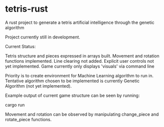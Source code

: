 # tetris-rust
A rust project to generate a tetris artificial intelligence through the genetic algorithm

Project currently still in development.

Current Status:

Tetris structure and pieces expressed in arrays built.
Movement and rotation functions implemented.
Line clearing not added.
Explicit user controls not yet implemented.
Game currently only displays 'visuals' via command line

Priority is to create environment for Machine Learning algorithm to run in.
Tentative algorithm chosen to be implemented is currently Genetic Algorithm (not yet implemented).

Example output of current game structure can be seen by running:

cargo run

Movement and rotation can be observed by manipulating change_piece and rotate_piece functions.
